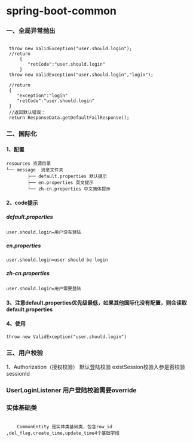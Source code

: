 # spring-boot-common
### 一、全局异常抛出
<pre><code>
 throw new ValidException("user.should.login");
 //return 
     {
        "retCode":"user.should.login"  
     }
 throw new ValidException("user.should.login","login");
 
 //return 
 {
    "exception":"login"
    "retCode":"user.should.login"
 }
 //返回默认错误：
 return ResponseData.getDefaultFailResponse();
</code></pre>
### 二、国际化
#### 1、配置
<pre><code>resources 资源目录
└── message  消息文件夹
        ├── default.properties 默认提示
        ├── en.properties 英文提示
        └── zh-cn.properties 中文简体提示 
</code></pre>
#### 2、code提示
##### default.properties
<pre><code>user.should.login=用户没有登陆</code></pre>
##### en.properties
<pre><code>user.should.login=user should be login</code></pre>
##### zh-cn.properties
<pre><code>user.should.login=用户需要登陆</code></pre>
#### 3、注意default.properties优先级最低，如果其他国际化没有配置，则会读取default.properties
#### 4、使用
<pre><code>throw new ValidException("user.should.login")</code></pre>
### 三、用户校验
1、Authorization（授权校验）
默认登陆校验
existSession校验入参是否校验sessionId
### UserLoginListener  用户登陆校验需要override

### 实体基础类
<pre><code>
    CommonEntity 是实体类基础类，包含row_id ,del_flag,create_time,update_time4个基础字段
</code></pre>



    

